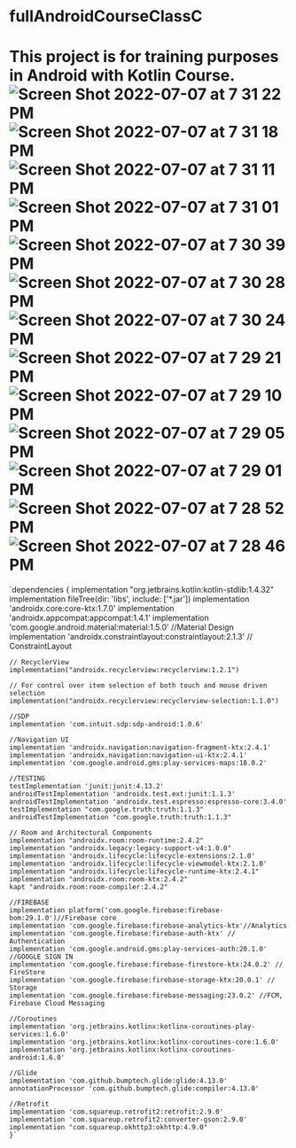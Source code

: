 # fullAndroidCourseClassC
This project is for training purposes in Android with Kotlin Course.
![Screen Shot 2022-07-07 at 7 31 22 PM](https://user-images.githubusercontent.com/28203059/177842125-9d608e03-ff6e-4854-bfd9-323548cee6b0.png)
![Screen Shot 2022-07-07 at 7 31 18 PM](https://user-images.githubusercontent.com/28203059/177842192-cd7010a1-9bce-451d-800b-fe3b0881b161.png)
![Screen Shot 2022-07-07 at 7 31 11 PM](https://user-images.githubusercontent.com/28203059/177842200-16d4a343-e5a1-417b-947c-8a15ee97ea47.png)
![Screen Shot 2022-07-07 at 7 31 01 PM](https://user-images.githubusercontent.com/28203059/177842205-718ce30b-988f-43ed-a0b8-db9948911e68.png)
![Screen Shot 2022-07-07 at 7 30 39 PM](https://user-images.githubusercontent.com/28203059/177842209-9c1fc2c9-9751-4f29-99c1-d7314b115793.png)
![Screen Shot 2022-07-07 at 7 30 28 PM](https://user-images.githubusercontent.com/28203059/177842213-3e834662-4c8e-4a40-bcd7-82cd5547a976.png)
![Screen Shot 2022-07-07 at 7 30 24 PM](https://user-images.githubusercontent.com/28203059/177842222-ebccbbf1-4359-48d5-b0a6-34e6ff82f6bc.png)
![Screen Shot 2022-07-07 at 7 29 21 PM](https://user-images.githubusercontent.com/28203059/177842225-159fa728-39de-4f3d-ae89-2c8d3a93792f.png)
![Screen Shot 2022-07-07 at 7 29 10 PM](https://user-images.githubusercontent.com/28203059/177842230-06a0234a-4742-452a-84d3-0f60a3072825.png)
![Screen Shot 2022-07-07 at 7 29 05 PM](https://user-images.githubusercontent.com/28203059/177842232-d7f45bd2-5376-4199-82dc-07eaeeef63dc.png)
![Screen Shot 2022-07-07 at 7 29 01 PM](https://user-images.githubusercontent.com/28203059/177842234-289493a6-8a37-4b3f-b12c-d2b1201d4486.png)
![Screen Shot 2022-07-07 at 7 28 52 PM](https://user-images.githubusercontent.com/28203059/177842236-896dbe1c-4173-4055-893e-7a882492af82.png)
![Screen Shot 2022-07-07 at 7 28 46 PM](https://user-images.githubusercontent.com/28203059/177842239-83ad47c2-df7c-495a-9e2e-e10205c3ff14.png)
===================================================
`dependencies {
    implementation "org.jetbrains.kotlin:kotlin-stdlib:1.4.32"
    implementation fileTree(dir: 'libs', include: ['*.jar'])
    implementation 'androidx.core:core-ktx:1.7.0'
    implementation 'androidx.appcompat:appcompat:1.4.1'
    implementation 'com.google.android.material:material:1.5.0' //Material Design
    implementation 'androidx.constraintlayout:constraintlayout:2.1.3' // ConstraintLayout

    // RecyclerView
    implementation("androidx.recyclerview:recyclerview:1.2.1")

    // For control over item selection of both touch and mouse driven selection
    implementation("androidx.recyclerview:recyclerview-selection:1.1.0")

    //SDP
    implementation 'com.intuit.sdp:sdp-android:1.0.6'

    //Navigation UI
    implementation 'androidx.navigation:navigation-fragment-ktx:2.4.1'
    implementation 'androidx.navigation:navigation-ui-ktx:2.4.1'
    implementation 'com.google.android.gms:play-services-maps:18.0.2'

    //TESTING
    testImplementation 'junit:junit:4.13.2'
    androidTestImplementation 'androidx.test.ext:junit:1.1.3'
    androidTestImplementation 'androidx.test.espresso:espresso-core:3.4.0'
    testImplementation "com.google.truth:truth:1.1.3"
    androidTestImplementation "com.google.truth:truth:1.1.3"

    // Room and Architectural Components
    implementation "androidx.room:room-runtime:2.4.2"
    implementation "androidx.legacy:legacy-support-v4:1.0.0"
    implementation 'androidx.lifecycle:lifecycle-extensions:2.1.0'
    implementation 'androidx.lifecycle:lifecycle-viewmodel-ktx:2.1.0'
    implementation "androidx.lifecycle:lifecycle-runtime-ktx:2.4.1"
    implementation "androidx.room:room-ktx:2.4.2"
    kapt "androidx.room:room-compiler:2.4.2"

    //FIREBASE
    implementation platform('com.google.firebase:firebase-bom:29.1.0')//Firebase core
    implementation 'com.google.firebase:firebase-analytics-ktx'//Analytics
    implementation 'com.google.firebase:firebase-auth-ktx' // Authentication
    implementation 'com.google.android.gms:play-services-auth:20.1.0' //GOOGLE SIGN IN
    implementation 'com.google.firebase:firebase-firestore-ktx:24.0.2' // FireStore
    implementation 'com.google.firebase:firebase-storage-ktx:20.0.1' // Storage
    implementation 'com.google.firebase:firebase-messaging:23.0.2' //FCM, Firebase Cloud Messaging

    //Coroutines
    implementation 'org.jetbrains.kotlinx:kotlinx-coroutines-play-services:1.6.0'
    implementation 'org.jetbrains.kotlinx:kotlinx-coroutines-core:1.6.0'
    implementation 'org.jetbrains.kotlinx:kotlinx-coroutines-android:1.6.0'

    //Glide
    implementation 'com.github.bumptech.glide:glide:4.13.0'
    annotationProcessor 'com.github.bumptech.glide:compiler:4.13.0'

    //Retrofit
    implementation 'com.squareup.retrofit2:retrofit:2.9.0'
    implementation 'com.squareup.retrofit2:converter-gson:2.9.0'
    implementation "com.squareup.okhttp3:okhttp:4.9.0"
    }`
